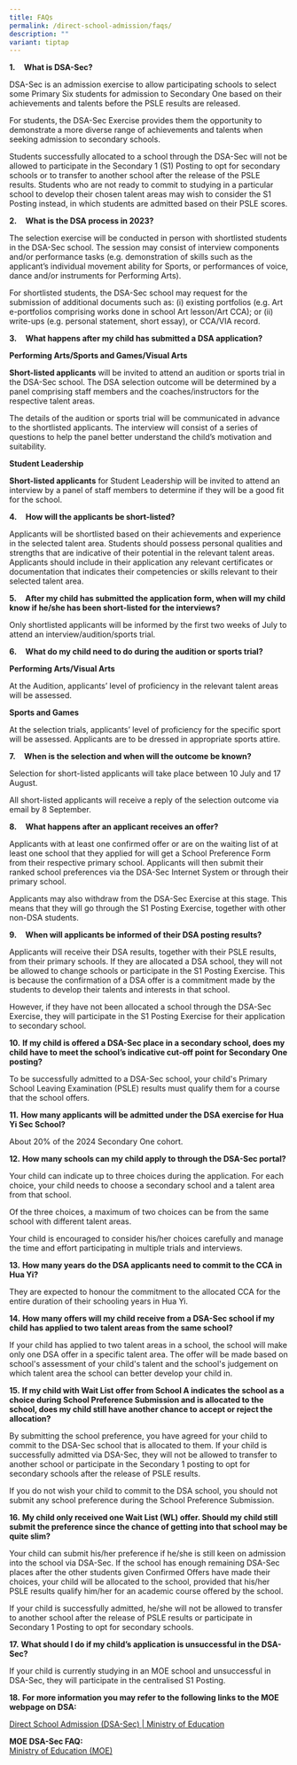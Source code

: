```yaml
---
title: FAQs
permalink: /direct-school-admission/faqs/
description: ""
variant: tiptap
---
```

<p><strong>1.</strong>&nbsp;&nbsp;&nbsp; <strong>What is DSA-Sec?</strong>
</p>
<p>DSA-Sec is an admission exercise to allow participating schools to select
some Primary Six students for admission to Secondary One based on their
achievements and talents before the PSLE results are released.</p>
<p>For students, the DSA-Sec Exercise provides them the opportunity to demonstrate
a more diverse range of achievements and talents when seeking admission
to secondary schools.</p>
<p>Students successfully allocated to a school through the DSA-Sec will not
be allowed to participate in the Secondary 1 (S1) Posting to opt for secondary
schools or to transfer to another school after the release of the PSLE
results. Students who are not ready to commit to studying in a particular
school to develop their chosen talent areas may wish to consider the S1
Posting instead, in which students are admitted based on their PSLE scores.</p>
<p><strong>2.</strong>&nbsp;&nbsp;&nbsp; <strong>What is the DSA process in 2023?</strong>
</p>
<p>The selection exercise will be conducted in person with shortlisted students
in the DSA-Sec school. The session may consist of interview components
and/or performance tasks (e.g. demonstration of skills such as the applicant’s
individual movement ability for Sports, or performances of voice, dance
and/or instruments for Performing Arts).</p>
<p>For shortlisted students, the DSA-Sec school may request for the submission
of additional documents such as: (i) existing portfolios (e.g. Art e-portfolios
comprising works done in school Art lesson/Art CCA); or (ii) write-ups
(e.g. personal statement, short essay), or CCA/VIA record.</p>
<p><strong>3.</strong>&nbsp;&nbsp;&nbsp; <strong>What happens after my child has submitted a DSA application?</strong>
</p>
<p><strong>Performing Arts/Sports and Games/Visual Arts</strong>
</p>
<p><strong>Short-listed applicants</strong>&nbsp;will be invited to attend
an audition or sports trial in the DSA-Sec school. The DSA selection outcome
will be determined by a panel comprising staff members and the coaches/instructors
for the respective talent areas.</p>
<p>The details of the audition or sports trial will be communicated in advance
to the shortlisted applicants. The interview will consist of a series of
questions to help the panel better understand the child’s motivation and
suitability.</p>
<p><strong>Student Leadership</strong>
</p>
<p><strong>Short-listed applicants</strong>&nbsp;for Student Leadership will
be invited to attend an interview by a panel of staff members to determine
if they will be a good fit for the school.</p>
<p><strong>4.</strong>&nbsp;&nbsp;&nbsp; <strong>How will the applicants be short-listed?</strong>
</p>
<p>Applicants will be shortlisted based on their achievements and experience
in the selected talent area. Students should possess personal qualities
and strengths that are indicative of their potential in the relevant talent
areas. Applicants should include in their application any relevant certificates
or documentation that indicates their competencies or skills relevant to
their selected talent area.</p>
<p><strong>5.</strong>&nbsp;&nbsp;&nbsp; <strong>After my child has submitted the application form, when will my child know if he/she has been short-listed for the interviews?</strong>
</p>
<p>Only shortlisted applicants will be informed by the first two weeks of
July to attend an interview/audition/sports trial.</p>
<p><strong>6.</strong>&nbsp;&nbsp;&nbsp; <strong>What do my child need to do during the audition or sports trial?</strong>
</p>
<p><strong>Performing Arts/Visual Arts</strong>
</p>
<p>At the Audition, applicants’ level of proficiency in the relevant talent
areas will be assessed.</p>
<p><strong>Sports and Games</strong>
</p>
<p>At the selection trials, applicants’ level of proficiency for the specific
sport will be assessed. Applicants are to be dressed in appropriate sports
attire.</p>
<p><strong>7.</strong>&nbsp;&nbsp;&nbsp; <strong>When is the selection and when will the outcome be known?</strong>
</p>
<p>Selection for short-listed applicants will take place between 10 July
and 17 August.</p>
<p>All short-listed applicants will receive a reply of the selection outcome
via email by 8 September.</p>
<p><strong>8.</strong>&nbsp;&nbsp;&nbsp; <strong>What happens after an applicant receives an offer?</strong>
</p>
<p>Applicants with at least one confirmed offer or are on the waiting list
of at least one school that they applied for will get a School Preference
Form from their respective primary school. Applicants will then submit
their ranked school preferences via the DSA-Sec Internet System or through
their primary school.</p>
<p>Applicants may also withdraw from the DSA-Sec Exercise at this stage.
This means that they will go through the S1 Posting Exercise, together
with other non-DSA students.</p>
<p><strong>9.</strong>&nbsp;&nbsp;&nbsp; <strong>When will applicants be informed of their DSA posting results?</strong>
</p>
<p>Applicants will receive their DSA results, together with their PSLE results,
from their primary schools. If they are allocated a DSA school, they will
not be allowed to change schools or participate in the S1 Posting Exercise.
This is because the confirmation of a DSA offer is a commitment made by
the students to develop their talents and interests in that school.</p>
<p>However, if they have not been allocated a school through the DSA-Sec
Exercise, they will participate in the S1 Posting Exercise for their application
to secondary school.</p>
<p><strong>10.</strong>  <strong>If my child is offered a DSA-Sec place in a secondary school, does my child have to meet the school’s indicative cut-off point for Secondary One posting?</strong>
</p>
<p>To be successfully admitted to a DSA-Sec school, your child's Primary
School Leaving Examination (PSLE) results must qualify them for a course
that the school offers.</p>
<p><strong>11.</strong>  <strong>How many applicants will be admitted under the DSA exercise for Hua Yi Sec School?</strong>
</p>
<p>About 20% of the 2024 Secondary One cohort.</p>
<p><strong>12.</strong>  <strong>How many schools can my child apply to through the DSA-Sec portal?</strong>
</p>
<p>Your child can indicate up to three choices during the application. For
each choice, your child needs to choose a secondary school and a talent
area from that school.</p>
<p>Of the three choices, a maximum of two choices can be from the same school
with different talent areas.</p>
<p>Your child is encouraged to consider his/her choices carefully and manage
the time and effort participating in multiple trials and interviews.</p>
<p><strong>13.</strong>  <strong>How many years do the DSA applicants need to commit to the CCA in Hua Yi?</strong>
</p>
<p>They are expected to honour the commitment to the allocated CCA for the
entire duration of their schooling years in Hua Yi.</p>
<p><strong>14.</strong>  <strong>How many offers will my child receive from a DSA-Sec school if my child has applied to two talent areas from the same school?</strong>
</p>
<p>If your child has applied to two talent areas in a school, the school
will make only one DSA offer in a specific talent area. The offer will
be made based on school's assessment of your child's talent and the school's
judgement on which talent area the school can better develop your child
in.</p>
<p><strong>15.</strong>  <strong>If my child with Wait List offer from School A indicates the school as a choice during School Preference Submission and is allocated to the school, does my child still have another chance to accept or reject the allocation?</strong>
</p>
<p>By submitting the school preference, you have agreed for your child to
commit to the DSA-Sec school that is allocated to them. If your child is
successfully admitted via DSA-Sec, they will not be allowed to transfer
to another school or participate in the Secondary 1 posting to opt for
secondary schools after the release of PSLE results.</p>
<p>If you do not wish your child to commit to the DSA school, you should
not submit any school preference during the School Preference Submission.</p>
<p><strong>16.</strong>  <strong>My child only received one Wait List (WL) offer. Should my child still submit the preference since the chance of getting into that school may be quite slim?</strong>
</p>
<p>Your child can submit his/her preference if he/she is still keen on admission
into the school via DSA-Sec. If the school has enough remaining DSA-Sec
places after the other students given Confirmed Offers have made their
choices, your child will be allocated to the school, provided that his/her
PSLE results qualify him/her for an academic course offered by the school.</p>
<p>If your child is successfully admitted, he/she will not be allowed to
transfer to another school after the release of PSLE results or participate
in Secondary 1 Posting to opt for secondary schools.</p>
<p><strong>17.</strong>  <strong>What should I do if my child’s application is unsuccessful in the DSA-Sec?</strong>
</p>
<p>If your child is currently studying in an MOE school and unsuccessful
in DSA-Sec, they will participate in the centralised S1 Posting.</p>
<p><strong>18.</strong>  <strong>For more information you may refer to the following links to the MOE webpage on DSA:</strong>
</p>
<p><a href="https://www.moe.gov.sg/secondary/dsa" rel="noopener noreferrer nofollow" target="_blank">Direct School Admission (DSA-Sec) | Ministry of Education</a>
</p>
<p><strong>MOE DSA-Sec FAQ:</strong>
<br><a href="https://www.moe.gov.sg/search?q=DSA&amp;app=site_search&amp;fq=school_journey_ss%3A(%22Secondary%20school%22)" rel="noopener noreferrer nofollow" target="_blank">Ministry of Education (MOE)</a>
</p>
<p></p>
